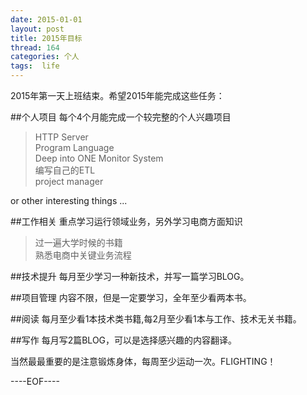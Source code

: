 ```yaml
---
date: 2015-01-01
layout: post
title: 2015年目标
thread: 164
categories: 个人
tags:  life
---
```


2015年第一天上班结束。希望2015年能完成这些任务：  

##个人项目
每个4个月能完成一个较完整的个人兴趣项目
> HTTP Server  
> Program Language  
> Deep into ONE Monitor System  
> 编写自己的ETL  
> project manager

or other interesting things ...

##工作相关
重点学习运行领域业务，另外学习电商方面知识
> 过一遍大学时候的书籍  
> 熟悉电商中关键业务流程



##技术提升
每月至少学习一种新技术，并写一篇学习BLOG。



##项目管理
内容不限，但是一定要学习，全年至少看两本书。


##阅读
每月至少看1本技术类书籍,每2月至少看1本与工作、技术无关书籍。


##写作
每月写2篇BLOG，可以是选择感兴趣的内容翻译。


当然最最重要的是注意锻炼身体，每周至少运动一次。FLIGHTING！

----EOF----

